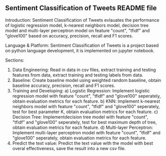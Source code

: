 Sentiment Classification of Tweets README file
------------------------------------------------------------------
Introduction:
Sentiment Classification of Tweets evlauates the performance of logistic regression model, k-nearest neighbors model, decision tree model and multi-layer perceptron model on feature "count", "tfidf" and "glove100" based on accuracy, precision, recall and F1 scores.

Language & Platform:
Sentiment Classification of Tweets is a project based on python language development, it is implemented on jupyter notebook.

Sections:
1. Data Engineering: Read in data in csv files, extract training and testing features from data, extract training and testing labels from data.
2. Baseline: Create baseline model using weighted random baseline, obtain baseline accuracy, precision, recall and F1 scores.
3. Training and Developing:
    a) Logistic Regression: Implement logistic regression model with feature "count", "tfidf" and "glove100" seperately, obtain evaluation metrics for each feature. 
    b) KNN: Implement k-nearest neighbors model with feature "count", "tfidf" and "glove100" seperately, test for best parameter K, obtain evaluation metrics for each feature.
    c) Decision Tree: Implementdecision tree model with feature "count", "tfidf" and "glove100" seperately, test for best maximum depth of tree, obtain evaluation metrics for each feature.
    d) Multi-layer Perceptron: Implement multi-layer perceptron model with feature "count", "tfidf" and "glove100" seperately, obtain evaluation metrics for each feature. 
4. Predict the text value: Predict the text value with the model with best overal effectiveness, save the result into a new csv file.